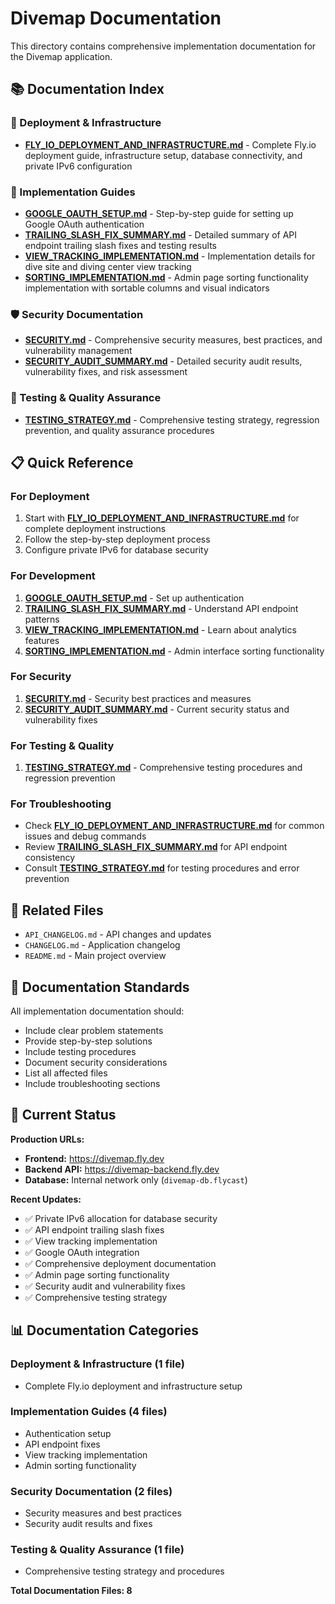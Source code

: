 # Divemap Documentation

This directory contains comprehensive implementation documentation for the Divemap application.

## 📚 Documentation Index

### 🚀 Deployment & Infrastructure
- **[FLY_IO_DEPLOYMENT_AND_INFRASTRUCTURE.md](./FLY_IO_DEPLOYMENT_AND_INFRASTRUCTURE.md)** - Complete Fly.io deployment guide, infrastructure setup, database connectivity, and private IPv6 configuration

### 🔧 Implementation Guides
- **[GOOGLE_OAUTH_SETUP.md](./GOOGLE_OAUTH_SETUP.md)** - Step-by-step guide for setting up Google OAuth authentication
- **[TRAILING_SLASH_FIX_SUMMARY.md](./TRAILING_SLASH_FIX_SUMMARY.md)** - Detailed summary of API endpoint trailing slash fixes and testing results
- **[VIEW_TRACKING_IMPLEMENTATION.md](./VIEW_TRACKING_IMPLEMENTATION.md)** - Implementation details for dive site and diving center view tracking
- **[SORTING_IMPLEMENTATION.md](./SORTING_IMPLEMENTATION.md)** - Admin page sorting functionality implementation with sortable columns and visual indicators

### 🛡️ Security Documentation
- **[SECURITY.md](./SECURITY.md)** - Comprehensive security measures, best practices, and vulnerability management
- **[SECURITY_AUDIT_SUMMARY.md](./SECURITY_AUDIT_SUMMARY.md)** - Detailed security audit results, vulnerability fixes, and risk assessment

### 🧪 Testing & Quality Assurance
- **[TESTING_STRATEGY.md](./TESTING_STRATEGY.md)** - Comprehensive testing strategy, regression prevention, and quality assurance procedures

## 📋 Quick Reference

### For Deployment
1. Start with **[FLY_IO_DEPLOYMENT_AND_INFRASTRUCTURE.md](./FLY_IO_DEPLOYMENT_AND_INFRASTRUCTURE.md)** for complete deployment instructions
2. Follow the step-by-step deployment process
3. Configure private IPv6 for database security

### For Development
1. **[GOOGLE_OAUTH_SETUP.md](./GOOGLE_OAUTH_SETUP.md)** - Set up authentication
2. **[TRAILING_SLASH_FIX_SUMMARY.md](./TRAILING_SLASH_FIX_SUMMARY.md)** - Understand API endpoint patterns
3. **[VIEW_TRACKING_IMPLEMENTATION.md](./VIEW_TRACKING_IMPLEMENTATION.md)** - Learn about analytics features
4. **[SORTING_IMPLEMENTATION.md](./SORTING_IMPLEMENTATION.md)** - Admin interface sorting functionality

### For Security
1. **[SECURITY.md](./SECURITY.md)** - Security best practices and measures
2. **[SECURITY_AUDIT_SUMMARY.md](./SECURITY_AUDIT_SUMMARY.md)** - Current security status and vulnerability fixes

### For Testing & Quality
1. **[TESTING_STRATEGY.md](./TESTING_STRATEGY.md)** - Comprehensive testing procedures and regression prevention

### For Troubleshooting
- Check **[FLY_IO_DEPLOYMENT_AND_INFRASTRUCTURE.md](./FLY_IO_DEPLOYMENT_AND_INFRASTRUCTURE.md)** for common issues and debug commands
- Review **[TRAILING_SLASH_FIX_SUMMARY.md](./TRAILING_SLASH_FIX_SUMMARY.md)** for API endpoint consistency
- Consult **[TESTING_STRATEGY.md](./TESTING_STRATEGY.md)** for testing procedures and error prevention

## 🔗 Related Files

- `API_CHANGELOG.md` - API changes and updates
- `CHANGELOG.md` - Application changelog
- `README.md` - Main project overview

## 📝 Documentation Standards

All implementation documentation should:
- Include clear problem statements
- Provide step-by-step solutions
- Include testing procedures
- Document security considerations
- List all affected files
- Include troubleshooting sections

## 🚀 Current Status

**Production URLs:**
- **Frontend:** https://divemap.fly.dev
- **Backend API:** https://divemap-backend.fly.dev
- **Database:** Internal network only (`divemap-db.flycast`)

**Recent Updates:**
- ✅ Private IPv6 allocation for database security
- ✅ API endpoint trailing slash fixes
- ✅ View tracking implementation
- ✅ Google OAuth integration
- ✅ Comprehensive deployment documentation
- ✅ Admin page sorting functionality
- ✅ Security audit and vulnerability fixes
- ✅ Comprehensive testing strategy

## 📊 Documentation Categories

### **Deployment & Infrastructure (1 file)**
- Complete Fly.io deployment and infrastructure setup

### **Implementation Guides (4 files)**
- Authentication setup
- API endpoint fixes
- View tracking implementation
- Admin sorting functionality

### **Security Documentation (2 files)**
- Security measures and best practices
- Security audit results and fixes

### **Testing & Quality Assurance (1 file)**
- Comprehensive testing strategy and procedures

**Total Documentation Files: 8** 